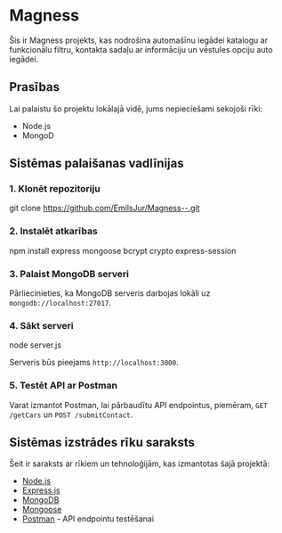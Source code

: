 # Magness

Šis ir Magness projekts, kas nodrošina automašīnu iegādei katalogu ar funkcionālu filtru, kontakta sadaļu ar informāciju un vēstules opciju auto iegādei.

## Prasības

Lai palaistu šo projektu lokālajā vidē, jums nepieciešami sekojoši rīki:

- Node.js
- MongoD

## Sistēmas palaišanas vadlīnijas

### 1. Klonēt repozitoriju


git clone https://github.com/EmilsJur/Magness--.git

### 2. Instalēt atkarības

npm install express mongoose bcrypt crypto express-session

### 3. Palaist MongoDB serveri

Pārliecinieties, ka MongoDB serveris darbojas lokāli uz `mongodb://localhost:27017`.

### 4. Sākt serveri

node server.js

Serveris būs pieejams `http://localhost:3000`.

### 5. Testēt API ar Postman

Varat izmantot Postman, lai pārbaudītu API endpointus, piemēram, `GET /getCars` un `POST /submitContact`.

## Sistēmas izstrādes rīku saraksts

Šeit ir saraksts ar rīkiem un tehnoloģijām, kas izmantotas šajā projektā:

- [Node.js](https://nodejs.org/en/)
- [Express.js](https://expressjs.com/)
- [MongoDB](https://www.mongodb.com/)
- [Mongoose](https://mongoosejs.com/)
- [Postman](https://www.postman.com/) - API endpointu testēšanai
